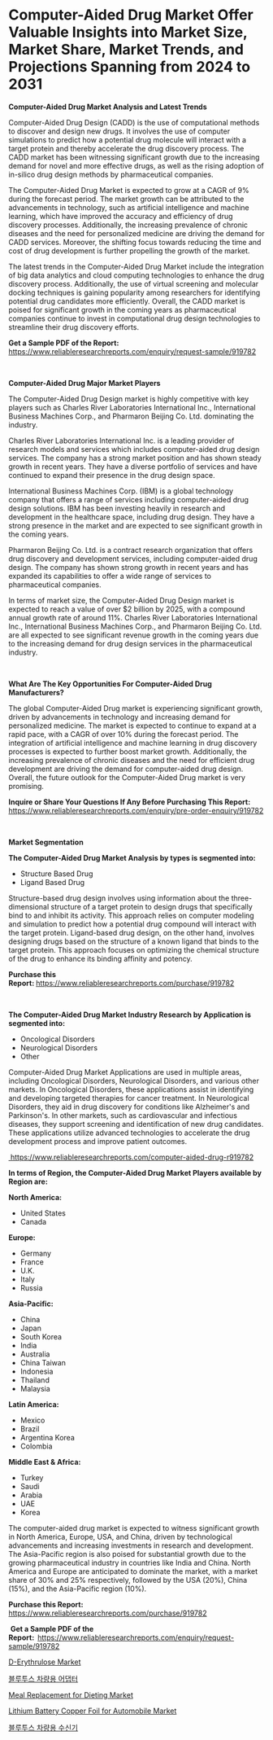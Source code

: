 <p><h1>Computer-Aided Drug Market Offer Valuable Insights into Market Size, Market Share, Market Trends, and Projections Spanning from 2024 to 2031</h1></p><p><strong>Computer-Aided Drug Market Analysis and Latest Trends</strong></p>
<p><p>Computer-Aided Drug Design (CADD) is the use of computational methods to discover and design new drugs. It involves the use of computer simulations to predict how a potential drug molecule will interact with a target protein and thereby accelerate the drug discovery process. The CADD market has been witnessing significant growth due to the increasing demand for novel and more effective drugs, as well as the rising adoption of in-silico drug design methods by pharmaceutical companies.</p><p>The Computer-Aided Drug Market is expected to grow at a CAGR of 9% during the forecast period. The market growth can be attributed to the advancements in technology, such as artificial intelligence and machine learning, which have improved the accuracy and efficiency of drug discovery processes. Additionally, the increasing prevalence of chronic diseases and the need for personalized medicine are driving the demand for CADD services. Moreover, the shifting focus towards reducing the time and cost of drug development is further propelling the growth of the market.</p><p>The latest trends in the Computer-Aided Drug Market include the integration of big data analytics and cloud computing technologies to enhance the drug discovery process. Additionally, the use of virtual screening and molecular docking techniques is gaining popularity among researchers for identifying potential drug candidates more efficiently. Overall, the CADD market is poised for significant growth in the coming years as pharmaceutical companies continue to invest in computational drug design technologies to streamline their drug discovery efforts.</p></p>
<p><strong>Get a Sample PDF of the Report:&nbsp;</strong> <a href="https://www.reliableresearchreports.com/enquiry/request-sample/919782">https://www.reliableresearchreports.com/enquiry/request-sample/919782</a></p>
<p>&nbsp;</p>
<p><strong>Computer-Aided Drug Major Market Players</strong></p>
<p><p>The Computer-Aided Drug Design market is highly competitive with key players such as Charles River Laboratories International Inc., International Business Machines Corp., and Pharmaron Beijing Co. Ltd. dominating the industry.</p><p>Charles River Laboratories International Inc. is a leading provider of research models and services which includes computer-aided drug design services. The company has a strong market position and has shown steady growth in recent years. They have a diverse portfolio of services and have continued to expand their presence in the drug design space.</p><p>International Business Machines Corp. (IBM) is a global technology company that offers a range of services including computer-aided drug design solutions. IBM has been investing heavily in research and development in the healthcare space, including drug design. They have a strong presence in the market and are expected to see significant growth in the coming years.</p><p>Pharmaron Beijing Co. Ltd. is a contract research organization that offers drug discovery and development services, including computer-aided drug design. The company has shown strong growth in recent years and has expanded its capabilities to offer a wide range of services to pharmaceutical companies.</p><p>In terms of market size, the Computer-Aided Drug Design market is expected to reach a value of over $2 billion by 2025, with a compound annual growth rate of around 11%. Charles River Laboratories International Inc., International Business Machines Corp., and Pharmaron Beijing Co. Ltd. are all expected to see significant revenue growth in the coming years due to the increasing demand for drug design services in the pharmaceutical industry.</p></p>
<p>&nbsp;</p>
<p><strong>What Are The Key Opportunities For Computer-Aided Drug Manufacturers?</strong></p>
<p><p>The global Computer-Aided Drug market is experiencing significant growth, driven by advancements in technology and increasing demand for personalized medicine. The market is expected to continue to expand at a rapid pace, with a CAGR of over 10% during the forecast period. The integration of artificial intelligence and machine learning in drug discovery processes is expected to further boost market growth. Additionally, the increasing prevalence of chronic diseases and the need for efficient drug development are driving the demand for computer-aided drug design. Overall, the future outlook for the Computer-Aided Drug market is very promising.</p></p>
<p><strong>Inquire or Share Your Questions If Any Before Purchasing This Report:</strong> <a href="https://www.reliableresearchreports.com/enquiry/pre-order-enquiry/919782">https://www.reliableresearchreports.com/enquiry/pre-order-enquiry/919782</a></p>
<p>&nbsp;</p>
<p><strong>Market Segmentation</strong></p>
<p><strong>The Computer-Aided Drug Market Analysis by types is segmented into:</strong></p>
<p><ul><li>Structure Based Drug</li><li>Ligand Based Drug</li></ul></p>
<p><p>Structure-based drug design involves using information about the three-dimensional structure of a target protein to design drugs that specifically bind to and inhibit its activity. This approach relies on computer modeling and simulation to predict how a potential drug compound will interact with the target protein. Ligand-based drug design, on the other hand, involves designing drugs based on the structure of a known ligand that binds to the target protein. This approach focuses on optimizing the chemical structure of the drug to enhance its binding affinity and potency.</p></p>
<p><strong>Purchase this Report:&nbsp;</strong><a href="https://www.reliableresearchreports.com/purchase/919782">https://www.reliableresearchreports.com/purchase/919782</a></p>
<p>&nbsp;</p>
<p><strong>The Computer-Aided Drug Market Industry Research by Application is segmented into:</strong></p>
<p><ul><li>Oncological Disorders</li><li>Neurological Disorders</li><li>Other</li></ul></p>
<p><p>Computer-Aided Drug Market Applications are used in multiple areas, including Oncological Disorders, Neurological Disorders, and various other markets. In Oncological Disorders, these applications assist in identifying and developing targeted therapies for cancer treatment. In Neurological Disorders, they aid in drug discovery for conditions like Alzheimer's and Parkinson's. In other markets, such as cardiovascular and infectious diseases, they support screening and identification of new drug candidates. These applications utilize advanced technologies to accelerate the drug development process and improve patient outcomes.</p></p>
<p><a href="https://www.reliableresearchreports.com/computer-aided-drug-r919782">&nbsp;https://www.reliableresearchreports.com/computer-aided-drug-r919782</a></p>
<p><strong>In terms of Region, the Computer-Aided Drug Market Players available by Region are:</strong></p>
<p>
    <p> <strong> North America: </strong>
        <ul>
            <li>United States</li>
            <li>Canada</li>
        </ul>
        </p> 
    <p> <strong> Europe: </strong>
        <ul>
            <li>Germany</li>
            <li>France</li>
            <li>U.K.</li>
            <li>Italy</li>
            <li>Russia</li>
        </ul>
        </p> 
    <p> <strong> Asia-Pacific: </strong>
        <ul>
            <li>China</li>
            <li>Japan</li>
            <li>South Korea</li>
            <li>India</li>
            <li>Australia</li>
            <li>China Taiwan</li>
            <li>Indonesia</li>
            <li>Thailand</li>
            <li>Malaysia</li>
        </ul>
        </p> 
    <p> <strong> Latin America: </strong>
        <ul>
            <li>Mexico</li>
            <li>Brazil</li>
            <li>Argentina Korea</li>
            <li>Colombia</li>
        </ul>
        </p> 
    <p> <strong> Middle East & Africa: </strong>
        <ul>
            <li>Turkey</li>
            <li>Saudi</li>
            <li>Arabia</li>
            <li>UAE</li>
            <li>Korea</li>
        </ul>
    </p>
    </p>
<p><p>The computer-aided drug market is expected to witness significant growth in North America, Europe, USA, and China, driven by technological advancements and increasing investments in research and development. The Asia-Pacific region is also poised for substantial growth due to the growing pharmaceutical industry in countries like India and China. North America and Europe are anticipated to dominate the market, with a market share of 30% and 25% respectively, followed by the USA (20%), China (15%), and the Asia-Pacific region (10%).</p></p>
<p><strong>Purchase this Report: </strong><a href="https://www.reliableresearchreports.com/purchase/919782">https://www.reliableresearchreports.com/purchase/919782</a></p>
<p>&nbsp;<strong>Get a Sample PDF of the Report:&nbsp;&nbsp;</strong><a href="https://www.reliableresearchreports.com/enquiry/request-sample/919782">https://www.reliableresearchreports.com/enquiry/request-sample/919782</a></p>
<p><strong></strong></p>
<p><p><a href="https://issuu.com/reportprime-2/docs/d-erythrulose-market-size-2030.pptx">D-Erythrulose Market</a></p><p><a href="https://github.com/Elenrrera7685/Market-Research-Report-List-1/blob/main/314399257260.md">블루투스 차량용 어댑터</a></p><p><a href="https://github.com/jhcraigie/Market-Research-Report-List-3/blob/main/meal-replacement-for-dieting-market.md">Meal Replacement for Dieting Market</a></p><p><a href="https://issuu.com/reportprime-2/docs/lithium-battery-copper-foil-for-automobile-market-">Lithium Battery Copper Foil for Automobile Market</a></p><p><a href="https://github.com/vsn7qpua81q/Market-Research-Report-List-2/blob/main/579769857259.md">블루투스 차량용 수신기</a></p></p>
